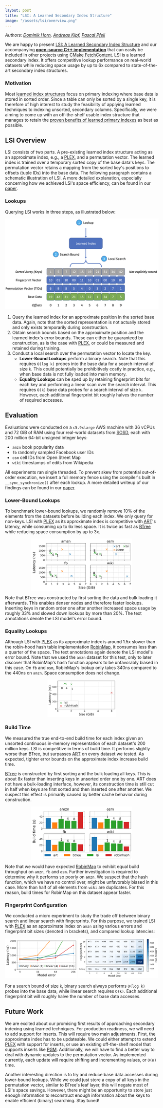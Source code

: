 ```yaml
---
layout: post
title: "LSI: A Learned Secondary Index Structure"
image: "/assets/lsi/overview.png"
---
```


_Authors: [Dominik Horn](https://www.linkedin.com/in/dominik-horn-9b9187220/),
[Andreas Kipf](https://people.csail.mit.edu/kipf/),
[Pascal Pfeil](https://www.linkedin.com/in/pascalpfeil/)_

<!--[Ryan Marcus](https://rmarcus.info/blog/),
and [Tim Kraska](https://people.csail.mit.edu/kraska/)_-->

We are happy to present [LSI: A Learned Secondary Index
Structure](https://doi.org/10.1145/3533702.3534912) and our accompanying
[**open-source C++
implementation**](https://github.com/learnedsystems/LearnedSecondaryIndex) that
can easily be included in other projects using [CMake
FetchContent](https://cmake.org/cmake/help/latest/module/FetchContent.html).
LSI is a learned secondary index. It offers competitive lookup performance on
real-world datasets while reducing space usage by up to 6x compared to
state-of-the-art secondary index structures.


### Motivation

Most [learned index
structures](https://dl.acm.org/doi/pdf/10.1145/3183713.3196909) focus on
primary indexing where base data is stored in sorted order. Since a table can
only be sorted by a single key, it is therefore of high interest to study the
feasibility of applying learned techniques to indexing unsorted, secondary
columns. Specifically, we were aiming to come up with an off-the-shelf usable
index structure that manages to retain the [proven benefits of learned primary
indexes](https://learnedsystems.github.io/SOSDLeaderboard/leaderboard/) as best
as possible.

## LSI Overview

LSI consists of two parts. A pre-existing learned index structure acting as an
approximate index, e.g., a [PLEX](https://arxiv.org/abs/2108.05117), and a
permutation vector. The learned index is trained over a temporary sorted copy
of the base data's keys. The permutation vector retains a mapping from the
sorted key's positions to offsets (tuple IDs) into the base data. The following
paragraph contains a schematic illustration of LSI. A more detailed
explanation, especially concerning how we achieved LSI's space efficiency, can
be found in our [paper](https://doi.org/10.1145/3533702.3534912).

### Lookups

Querying LSI works in three steps, as illustrated below:

![LSI Architecture Overview](/assets/lsi/overview.png)

1. Query the learned index for an approximate position in the sorted base data.
   Again, note that the sorted representation is not actually stored and only
   exists temporarily during construction.
2. Obtain search bounds based on the approximate position and the learned
   index's error bounds. These can either be guaranteed by construction, as is
   the case with [PLEX](https://arxiv.org/abs/2108.05117), or could be measured
   and retained during training.
3. Conduct a local search over the permutation vector to locate the key.
   - **Lower-Bound Lookups** perform a binary search. Note that this requires
     `O(log k)` probes into the base data for a search interval of size `k`. This
     could potentially be prohibitively costly in practice, e.g., when base
     data is not fully loaded into main memory.
   - **Equality Lookups** can be sped up by retaining fingerprint bits for each
     key and performing a linear scan over the search interval. This requires
     `O(k)` base data probes for a search interval of size `k`. However, each
     additional fingerprint bit roughly halves the number of required accesses.

## Evaluation

Evaluations were conducted on a `c5.9xlarge` AWS machine with 36 vCPUs and 72 GiB
of RAM using four real-world datasets from
[SOSD](https://arxiv.org/abs/1911.13014), each with 200 million 64-bit unsigned
integer keys:

- `amzn` book popularity data
- `fb` randomly sampled Facebook user IDs
- `osm` cell IDs from Open Street Map
- `wiki` timestamps of edits from Wikipedia

All experiments ran single threaded. To prevent skew from potential
out-of-order execution, we insert a full memory fence using the compiler's
built in `__sync_synchronize()` after each lookup. A more detailed writeup of
our findings can be found in our [paper](https://doi.org/10.1145/3533702.3534912).

### Lower-Bound Lookups

To benchmark lower-bound lookups, we randomly remove 10% of the
elements from the datasets before building each index. We only query for
non-keys.
LSI with [PLEX](https://arxiv.org/abs/2108.05117) as its approximate index is
competitive with [ART](https://db.in.tum.de/~leis/papers/ART.pdf)'s latency,
while consuming up to 6x less space. It is twice as fast as
[BTree](https://github.com/bingmann/stx-btree) while reducing space consumption
by up to 3x.

<img src="/assets/lsi/lowerbounds.png" style="width:66%;display:block;margin-left:auto;margin-right:auto;" alt="lowerbounds benchmark on all four datasets" />

Note that BTree was constructed by first sorting the data and bulk loading it
afterwards. This enables denser nodes and therefore faster lookups. Inserting
keys in random order one after another increased space usage by roughly 33% and
slowed down lookups by more than 20%. The text annotations denote the LSI
model's error bound.

### Equality Lookups

Although LSI with [PLEX](https://arxiv.org/abs/2108.05117) as its approximate
index is around 1.5x slower than the robin-hood hash table implementation
[RobinMap](https://github.com/Tessil/robin-map), it consumes less than a
quarter of the space. The text annotations again denote the LSI model's error
bound. Note that we used the `amzn` dataset for this test, only to later
discover that RobinMap's hash function appears to be unfavorably biased in
this case. On `fb` and `osm`, RobinMap's lookup only takes 340ns compared to
the 440ns on `amzn`. Space consumption does not change.

<img src="/assets/lsi/equality.png" style="width:45%;display:block;margin-left:auto;margin-right:auto;" alt="equality benchmark on amzn"/>

### Build Time

We measured the true end-to-end build time for each index given an unsorted
continuous in-memory representation of each dataset's 200 million keys. LSI is
competitive in terms of build time. It performs slightly worse than BTree, but
surpasses [ART](https://db.in.tum.de/~leis/papers/ART.pdf) on every dataset we
tested. As expected, tighter error bounds on the approximate index increase build
time.

[BTree](https://github.com/bingmann/stx-btree) is constructed by first sorting
and the bulk loading all keys. This is about 8x faster than inserting keys
in unsorted order one by one. ART does not have a bulk-loading interface,
however, its construction time is still cut in half when keys are first sorted
and then inserted one after another. We suspect this effect is primarily caused
by better cache behavior during construction.

<img src="/assets/lsi/build_throughput.png" style="width:66%;display:block;margin-left:auto;margin-right:auto;" alt="build time comparison on all four datasets" />

Note that we would have expected
[RobinMap](https://github.com/Tessil/robin-map) to exhibit equal build
throughput on `amzn`, `fb` and `osm`. Further investigation is required to
determine why it performs so poorly on `amzn`. We suspect that the hash function,
which we have no control over, might be unfavorably biased in this case. More
than half of all elements from `wiki` are duplicates. For this reason, build
times for RobinMap on this dataset appear faster.

### Fingerprint Configuration

We conducted a micro experiment to study the trade off between binary search
and linear search with fingerprints. For this purpose, we trained LSI with
[PLEX](https://arxiv.org/abs/2108.05117) as an approximate index on `amzn`
using various errors and fingerprint bit sizes (denoted in brackets), and
compared lookup latencies:

<img src="/assets/lsi/binary_vs_linear.png" style="width:47%;" alt="micro experiment as line plot" /> 
<img src="/assets/lsi/error_fingerprint_study_cpu_time.png" style="width:52%;" alt="micro experiment as heat map" />

For a search bound of size `k`, binary search always performs `O(log k)` probes
into the base data, while linear search requires `O(k)`. Each additional
fingerprint bit will roughly halve the number of base data accesses.

## Future Work

We are excited about our promising first results of approaching secondary
indexing using learned techniques. For production readiness, we will need to
add support for inserts. This will require two main adjustments. First, the
approximate index has to be updateable. We could either attempt to extend
[PLEX](https://arxiv.org/abs/2108.05117) with support for inserts, or use an
existing off-the-shelf model that supports inserts like
[PGM](https://dl.acm.org/doi/abs/10.14778/3389133.3389135). Additionally, we
will have to find a better way to deal with dynamic updates to the permutation
vector. As implemented currently, each update will require shifting and
incrementing values, or `O(n)` time.

Another interesting direction is to try and reduce base data accesses during
lower-bound lookups. While we could just store a copy of all keys in the
permutation vector, similar to BTree's leaf layer, this will negate most of
LSI's space savings. However, there might be an opportunity to store just
enough information to reconstruct enough information about the keys to enable
efficient (binary) searching. Stay tuned!
